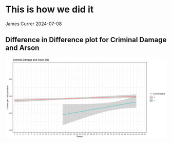 This is how we did it
================
James Currer
2024-07-08

## Difference in Difference plot for Criminal Damage and Arson

![](test_markdown_files/figure-gfm/unnamed-chunk-1-1.png)<!-- -->
